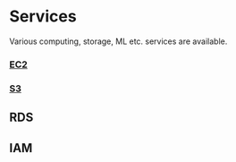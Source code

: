 # Services
Various computing, storage, ML etc. services are available.

### [EC2](https://github.com/dhagesharayu/Cloud_Computing/blob/Services/EC2.md)
### [S3](https://github.com/dhagesharayu/Cloud_Computing/blob/Services/S3.md)
## RDS
## IAM
## 
